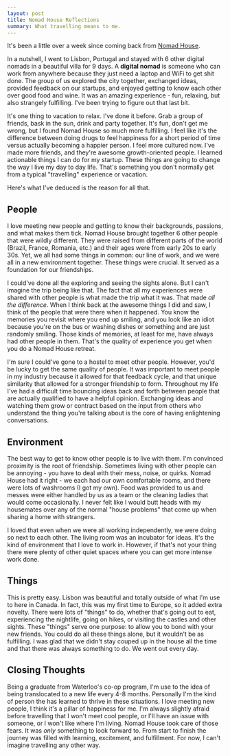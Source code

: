 ```yaml
---
layout: post
title: Nomad House Reflections
summary: What travelling means to me.
---
```


It's been a little over a week since coming back from [Nomad House](https://nomadhouse.io/).

In a nutshell, I went to Lisbon, Portugal and stayed with 6 other digital nomads in a beautiful villa for 9 days.
A __digital nomad__ is someone who can work from anywhere because they just need a laptop and WiFi to get shit done.
The group of us explored the city together, exchanged ideas, provided feedback on our startups, and enjoyed getting to know each other over good food and wine.
It was an amazing experience - fun, relaxing, but also strangely fulfilling.
I've been trying to figure out that last bit.

It's one thing to vacation to relax. I've done it before. Grab a group of friends, bask in the sun, drink and party together.
It's fun, don't get me wrong, but I found Nomad House so much more fulfilling.
I feel like it's the difference between doing drugs to feel happiness for a short period of time versus actually becoming a happier person.
I feel more cultured now. I've made more friends, and they're awesome growth-oriented people. I learned actionable things I can do for my startup.
These things are going to change the way I live my day to day life.
That's something you don't normally get from a typical "travelling" experience or vacation.

Here's what I've deduced is the reason for all that.

## People

I love meeting new people and getting to know their backgrounds, passions, and what makes them tick.
Nomad House brought together 6 other people that were wildly different.
They were raised from different parts of the world (Brazil, France, Romania, etc.) and their ages were from early 20s to early 30s.
Yet, we all had some things in common: our line of work, and we were all in a new environment together.
These things were crucial. It served as a foundation for our friendships.

I could've done all the exploring and seeing the sights alone. But I can't imagine the trip being like that.
The fact that all my experiences were shared with other people is what made the trip what it was.
That made _all the difference_.
When I think back at the awesome things I did and saw, I think of the people that were there when it happened.
You know the memories you revisit where you end up smiling, and you look like an idiot because you're on the bus or washing dishes or something and are just randomly smiling.
Those kinds of memories, at least for me, have always had other people in them.
That's the quality of experience you get when you do a Nomad House retreat.

I'm sure I could've gone to a hostel to meet other people. However, you'd be lucky to get the same quality of people.
It was important to meet people in my industry because it allowed for that feedback cycle, and that unique similarity that allowed for
a stronger friendship to form. Throughout my life I've had a difficult time bouncing ideas back and forth between people that are
actually qualified to have a helpful opinion. Exchanging ideas and watching them grow or contract based on the input from others who
understand the thing you're talking about is the core of having enlightening conversations.

## Environment

The best way to get to know other people is to live with them. I'm convinced proximity is the root of friendship.
Sometimes living with other people can be annoying - you have to deal with their mess, noise, or quirks.
Nomad House had it right - we each had our own comfortable rooms, and there were lots of washrooms (I got my own).
Food was provided to us and messes were either handled by us as a team or the cleaning ladies that would come occasionally.
I never felt like I would butt heads with my housemates over any of the normal "house problems" that come up when sharing a home with strangers.

I loved that even when we were all working independently, we were doing so next to each other. The living room was an incubator for ideas.
It's the kind of environment that I love to work in. However, if that's not your thing there were plenty of other quiet spaces where you can get more intense work done.

## Things

This is pretty easy. Lisbon was beautiful and totally outside of what I'm use to here in Canada.
In fact, this was my first time to Europe, so it added extra novelty.
There were lots of "things" to do, whether that's going out to eat, experiencing the nightlife, going on hikes, or visiting the castles and other sights.
These "things" serve one purpose: to allow you to bond with your new friends.
You could do all these things alone, but it wouldn't be as fulfilling.
I was glad that we didn't stay couped up in the house all the time and that there was always something to do.
We went out every day.

## Closing Thoughts

Being a graduate from Waterloo's co-op program, I'm use to the idea of being translocated to a new life every 4-8 months.
Personally I'm the kind of person the has learned to thrive in these situations.
I love meeting new people, I think it's a pillar of happiness for me.
I'm always slightly afraid before travelling that I won't meet cool people, or I'll have an issue with someone, or I won't like where I'm living.
Nomad House took care of those fears. It was _only_ something to look forward to.
From start to finish the journey was filled with learning, excitement, and fulfillment.
For now, I can't imagine travelling any other way.
